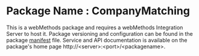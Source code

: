 # Package Name : CompanyMatching
This is a webMethods package and requires a webMethods Integration Server to host it. Package versioning and configuration can be found in the package [manifest](./CompanyMatching/manifest.v3) file. Service and API documentation is available on the package's home page http://&lt;server&gt;:&lt;port&gt;/&lt;packagename>.